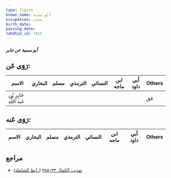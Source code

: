 ```yaml
---
type: figure
known_name: أَبُو سمية
occupation: محدث
birth_date:
passing_date:
tahdhib_id: 7415
---
```

##### أبو سمية عن جابر

## رَوَى عَن:
| الاسم                     | البخاري | مسلم | الترمذي | النسائي | ابن ماجه | أبي داود | Others |
| ------------------------- | ------- | ---- | ------- | ------- | -------- | -------- | ------ |
| جَابِرِ بْنِ عَبد اللَّهِ |         |      |         |         |          |          | فق     |
## رَوَى عَنه:
| الاسم | البخاري | مسلم | الترمذي | النسائي | ابن ماجه | أبي داود | Others |
| ----- | ------- | ---- | ------- | ------- | -------- | -------- | ------ |
## مراجع
- [تهذيب الكمال ٣٣-٣٨٥](obsidian://open?vault=Tahdhib-al-Kamal&file=Figures/٧٤١٥-أبو%20سمية%20عن%20جابر) ([رابط الشاملة](https://shamela.ws/book/3722/18056))